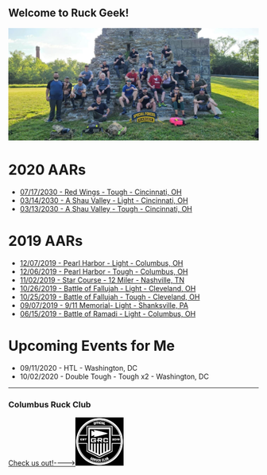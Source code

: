 ## Welcome to Ruck Geek!

![Red Wings Tough Class Photo](2020/07/endex.jpg "Red Wings Tough Class Photo")

# 2020 AARs
* [07/17/2030 - Red Wings - Tough - Cincinnati, OH](2020/07/redWingsTough.md)
* [03/14/2030 - A Shau Valley - Light - Cincinnati, OH](2020/03/aShauValleyLight.md)
* [03/13/2030 - A Shau Valley - Tough - Cincinnati, OH](2020/03/aShauValleyTough.md)

# 2019 AARs
* [12/07/2019 - Pearl Harbor - Light - Columbus, OH](2019/12/pearlHarborLight.md)
* [12/06/2019 - Pearl Harbor - Tough - Columbus, OH](2019/12/pearlHarborTough.md)
* [11/02/2019 - Star Course - 12 Miler - Nashville, TN](2019/11/Nashville12MileStarCourse.md)
* [10/26/2019 - Battle of Fallujah - Light - Cleveland, OH](2019/10/battleOfFallujahLight.md)
* [10/25/2019 - Battle of Fallujah - Tough - Cleveland, OH](2019/10/battleOfFallujahTough.md)
* [09/07/2019 - 9/11 Memorial- Light - Shanksville, PA](2019/09/911Memorial.md)
* [06/15/2019 - Battle of Ramadi - Light - Columbus, OH](2019/06/battle-of-ramadi-light.MD)

# Upcoming Events for Me
* 09/11/2020 - HTL - Washington, DC
* 10/02/2020 - Double Tough - Tough x2 - Washington, DC

---
### Columbus Ruck Club
[Check us out!---->![GORUCK Official Club](images/goruckClubSmall.png)](https://www.facebook.com/columbusruckingclub/)
